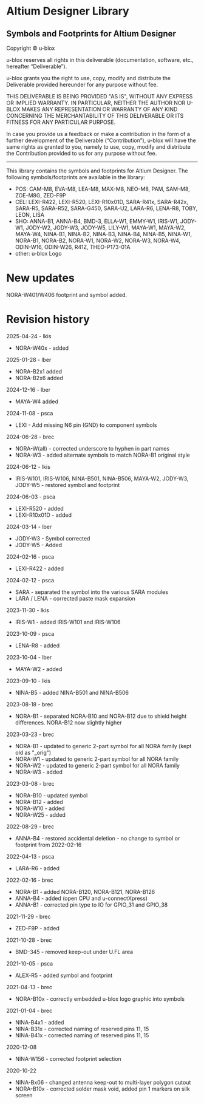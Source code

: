 # Altium Designer Library
Symbols and Footprints for Altium Designer
--------------------------------------------------------------------------------

Copyright © u-blox 

u-blox reserves all rights in this deliverable (documentation, software, etc., 
hereafter “Deliverable”). 

u-blox grants you the right to use, copy, modify and distribute the Deliverable
provided hereunder for any purpose without fee.  

THIS DELIVERABLE IS BEING PROVIDED "AS IS", WITHOUT ANY EXPRESS OR IMPLIED 
WARRANTY. IN PARTICULAR, NEITHER THE AUTHOR NOR U-BLOX MAKES ANY REPRESENTATION 
OR WARRANTY OF ANY KIND CONCERNING THE MERCHANTABILITY OF THIS DELIVERABLE 
OR ITS FITNESS FOR ANY PARTICULAR PURPOSE.

In case you provide us a feedback or make a contribution in the form of a 
further development of the Deliverable (“Contribution”), u-blox will have the 
same rights as granted to you, namely to use, copy, modify and distribute the 
Contribution provided to us for any purpose without fee.

-------------------------------------------------------------------------------

This library contains the symbols and footprints for Altium Designer.
The following symbols/footprints are available in the library:

* POS:   CAM-M8, EVA-M8, LEA-M8, MAX-M8, NEO-M8, PAM, SAM-M8, ZOE-M8G, ZED-F9P
* CEL:   LEXI-R422, LEXI-R520, LEXI-R10x01D, SARA-R41x, SARA-R42x, SARA-R5,
      	 SARA-R52, SARA-G450, SARA-U2, LARA-R6, LENA-R8, TOBY, LEON, LISA
* SHO:   ANNA-B1, ANNA-B4, BMD-3, ELLA-W1, EMMY-W1, IRIS-W1, JODY-W1, JODY-W2,
 	       JODY-W3, JODY-W5, LILY-W1, MAYA-W1, MAYA-W2, MAYA-W4, NINA-B1, NINA-B2, NINA-B3,
		 NINA-B4, NINA-B5, NINA-W1, NORA-B1, NORA-B2, NORA-W1, NORA-W2, NORA-W3,
		 NORA-W4, ODIN-W16, ODIN-W26, R41Z, THEO-P173-01A
* other: u-blox Logo

# New updates
NORA-W401/W406 footprint and symbol added.
# Revision history
2025-04-24 - lkis
* NORA-W40x - added

2025-01-28 - lber
* NORA-B2x1 added
* NORA-B2x6 added
  
2024-12-16 - lber
* MAYA-W4 added

2024-11-08 - psca
* LEXI - Add missing N6 pin (GND) to component symbols

2024-06-28 - brec
* NORA-W(all) - corrected underscore to hyphen in part names
* NORA-W3 - added alternate symbols to match NORA-B1 original style

2024-06-12 - lkis
* IRIS-W101, IRIS-W106, NINA-B501, NINA-B506, MAYA-W2, JODY-W3, JODY-W5 - restored symbol and footprint

2024-06-03 - psca
* LEXI-R520 - added
* LEXI-R10x01D - added

2024-03-14 - lber
* JODY-W3 - Symbol corrected
* JODY-W5 - Added

2024-02-16 - psca
* LEXI-R422 - added

2024-02-12 - psca
* SARA - separated the symbol into the various SARA modules
* LARA / LENA - corrected paste mask expansion

2023-11-30 - lkis
* IRIS-W1 - added IRIS-W101 and IRIS-W106

2023-10-09 - psca
* LENA-R8 - added

2023-10-04 - lber
* MAYA-W2 - added

2023-09-10 - lkis
* NINA-B5 - added NINA-B501 and NINA-B506

2023-08-18 - brec
* NORA-B1 - separated NORA-B10 and NORA-B12 due to shield height differences. NORA-B12 now slightly higher

2023-03-23 - brec
* NORA-B1 - updated to generic 2-part symbol for all NORA family (kept old as "_orig")
* NORA-W1 - updated to generic 2-part symbol for all NORA family
* NORA-W2 - updated to generic 2-part symbol for all NORA family
* NORA-W3 - added

2023-03-08 - brec
* NORA-B10 - updated symbol
* NORA-B12 - added
* NORA-W10 - added
* NORA-W25 - added

2022-08-29 - brec
* ANNA-B4 - restored accidental deletion - no change to symbol or footprint from 2022-02-16

2022-04-13 - psca
* LARA-R6 - added

2022-02-16 - brec
* NORA-B1 - added NORA-B120, NORA-B121, NORA-B126
* ANNA-B4 - added (open CPU and u-connectXpress)
* ANNA-B1 - corrected pin type to IO for GPIO_31 and GPIO_38

2021-11-29 - brec
* ZED-F9P - added

2021-10-28 - brec
* BMD-345 - removed keep-out under U.FL area

2021-10-05 - psca
* ALEX-R5 - added symbol and footprint

2021-04-13 - brec
* NORA-B10x - correctly embedded u-blox logo graphic into symbols

2021-01-04 - brec
* NINA-B4x1 - added
* NINA-B31x - corrected naming of reserved pins 11, 15
* NINA-B41x - corrected naming of reserved pins 11, 15

2020-12-08
* NINA-W156 - corrected footprint selection

2020-10-22
* NINA-Bx06 - changed antenna keep-out to multi-layer polygon cutout
* NORA-B10x - corrected solder mask void, added pin 1 markers on silk screen
